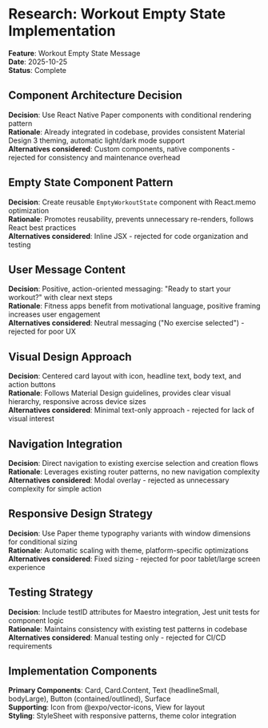 # Research: Workout Empty State Implementation

**Feature**: Workout Empty State Message  
**Date**: 2025-10-25  
**Status**: Complete

## Component Architecture Decision

**Decision**: Use React Native Paper components with conditional rendering pattern  
**Rationale**: Already integrated in codebase, provides consistent Material Design 3 theming, automatic light/dark mode support  
**Alternatives considered**: Custom components, native components - rejected for consistency and maintenance overhead

## Empty State Component Pattern

**Decision**: Create reusable `EmptyWorkoutState` component with React.memo optimization  
**Rationale**: Promotes reusability, prevents unnecessary re-renders, follows React best practices  
**Alternatives considered**: Inline JSX - rejected for code organization and testing

## User Message Content

**Decision**: Positive, action-oriented messaging: "Ready to start your workout?" with clear next steps  
**Rationale**: Fitness apps benefit from motivational language, positive framing increases user engagement  
**Alternatives considered**: Neutral messaging ("No exercise selected") - rejected for poor UX

## Visual Design Approach

**Decision**: Centered card layout with icon, headline text, body text, and action buttons  
**Rationale**: Follows Material Design guidelines, provides clear visual hierarchy, responsive across device sizes  
**Alternatives considered**: Minimal text-only approach - rejected for lack of visual interest

## Navigation Integration

**Decision**: Direct navigation to existing exercise selection and creation flows  
**Rationale**: Leverages existing router patterns, no new navigation complexity  
**Alternatives considered**: Modal overlay - rejected as unnecessary complexity for simple action

## Responsive Design Strategy

**Decision**: Use Paper theme typography variants with window dimensions for conditional sizing  
**Rationale**: Automatic scaling with theme, platform-specific optimizations  
**Alternatives considered**: Fixed sizing - rejected for poor tablet/large screen experience

## Testing Strategy

**Decision**: Include testID attributes for Maestro integration, Jest unit tests for component logic  
**Rationale**: Maintains consistency with existing test patterns in codebase  
**Alternatives considered**: Manual testing only - rejected for CI/CD requirements

## Implementation Components

**Primary Components**: Card, Card.Content, Text (headlineSmall, bodyLarge), Button (contained/outlined), Surface  
**Supporting**: Icon from @expo/vector-icons, View for layout  
**Styling**: StyleSheet with responsive patterns, theme color integration